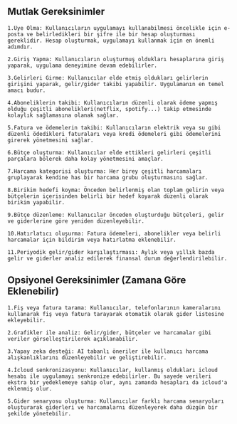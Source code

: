 ## Mutlak Gereksinimler
    1.Üye Olma: Kullanıcıların uygulamayı kullanabilmesi öncelikle için e-posta ve belirledikleri bir şifre ile bir hesap oluşturması gereklidir. Hesap oluşturmak, uygulamayı kullanmak için en önemli adımdır.

    2.Giriş Yapma: Kullanıcıların oluşturmuş oldukları hesaplarına giriş yaparak, uygulama deneyimine devam edebilirler.

    3.Gelirleri Girme: Kullanıcılar elde etmiş oldukları gelirlerin girişini yaparak, gelir/gider takibi yapabilir. Uygulamanın en temel amacı budur.

    4.Aboneliklerin takibi: Kullanıcıların düzenli olarak ödeme yapmış olduğu çeşitli abonelikleri(netflix, spotify...) takip etmesinde kolaylık sağlamasına olanak sağlar.

    5.Fatura ve ödemelerin takibi: Kullanıcıların elektrik veya su gibi düzenli ödedikleri faturaları veya kredi ödemeleri gibi ödemelerini girerek yönetmesini sağlar.

    6.Bütçe oluşturma: Kullanıcılar elde ettikleri gelirleri çeşitli parçalara bölerek daha kolay yönetmesini amaçlar.

    7.Harcama kategorisi oluşturma: Her birey çeşitli harcamaları gruplayarak kendine has bir harcama grubu oluşturmasını sağlar.

    8.Birikim hedefi koyma: Önceden belirlenmiş olan toplam gelirin veya bütçelerin içerisinden belirli bir hedef koyarak düzenli olarak birikim yapabilir.

    9.Bütçe düzenleme: Kullanıcılar önceden oluşturduğu bütçeleri, gelir ve giderlerine göre yeniden düzenleyebilir.

    10.Hatırlatıcı oluşurma: Fatura ödemeleri, abonelikler veya belirli harcamalar için bildirim veya hatırlatma eklenebilir.    

    11.Periyodik gelir/gider karşılaştırması: Aylık veya yıllık bazda gelir ve giderler analiz edilerek finansal durum değerlendirilebilir.


## Opsiyonel Gereksinimler (Zamana Göre Eklenebilir)
    1.Fiş veya fatura tarama: Kullanıcılar, telefonlarının kameralarını kullanarak fiş veya fatura tarayarak otomatik olarak gider listesine ekleyebilir.

    2.Grafikler ile analiz: Gelir/gider, bütçeler ve harcamalar gibi veriler görselleştirilerek açıklanabilir.

    3.Yapay zeka desteği: AI tabanlı öneriler ile kullanıcı harcama alışkanlıklarını düzenleyebilir ve geliştirebilir.

    4.İcloud senkronizasyonu: Kullanıcılar, kullanmış oldukları icloud hesabı ile uygulamayı senkronize edebilirler. Bu sayede verileri ekstra bir yedeklemeye sahip olur, aynı zamanda hesapları da icloud'a eklenmiş olur.

    5.Gider senaryosu oluşturma: Kullanıcılar farklı harcama senaryoları oluşturarak giderleri ve harcamalarnı düzenleyerek daha düzgün bir şekilde yönetebilir.